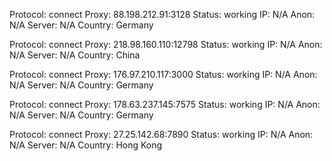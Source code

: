 Protocol: connect
Proxy: 88.198.212.91:3128
Status: working
IP: N/A
Anon: N/A
Server: N/A
Country: Germany

Protocol: connect
Proxy: 218.98.160.110:12798
Status: working
IP: N/A
Anon: N/A
Server: N/A
Country: China

Protocol: connect
Proxy: 176.97.210.117:3000
Status: working
IP: N/A
Anon: N/A
Server: N/A
Country: Germany

Protocol: connect
Proxy: 178.63.237.145:7575
Status: working
IP: N/A
Anon: N/A
Server: N/A
Country: Germany

Protocol: connect
Proxy: 27.25.142.68:7890
Status: working
IP: N/A
Anon: N/A
Server: N/A
Country: Hong Kong

